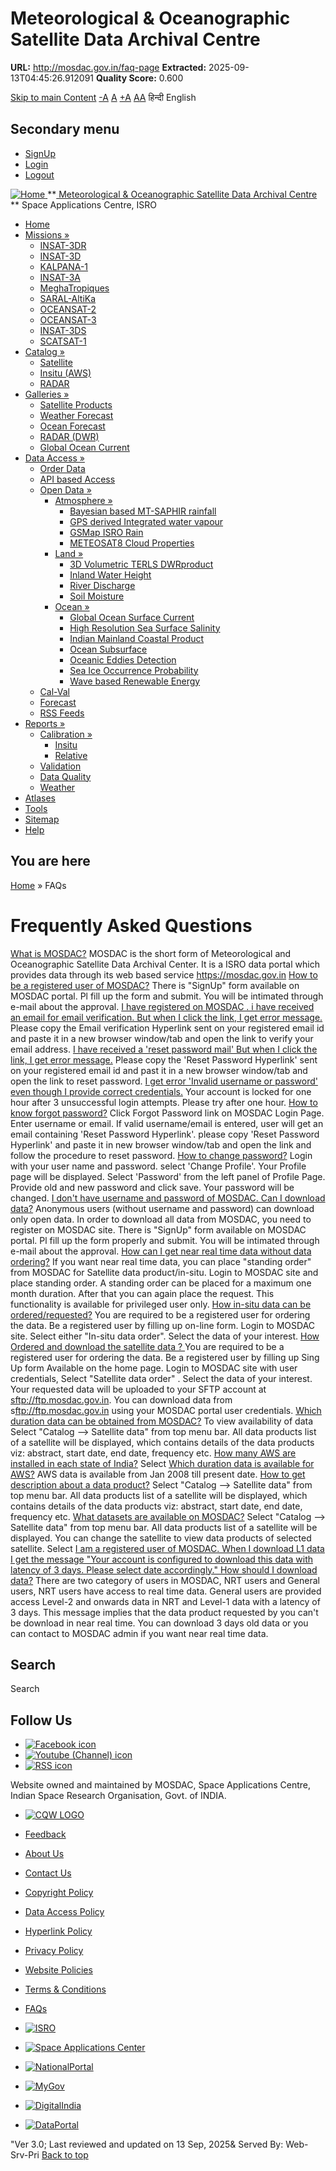 # Meteorological & Oceanographic Satellite Data Archival Centre

**URL:** http://mosdac.gov.in/faq-page
**Extracted:** 2025-09-13T04:45:26.912091
**Quality Score:** 0.600

[Skip to main Content](https://mosdac.gov.in/faq-page#main-content "Skip to main Content")
[-A](javascript:;) [A](javascript:;) [+A](javascript:;)
[A](javascript:drupalHighContrast.enableStyles\(\))[A](javascript:drupalHighContrast.disableStyles\(\))
हिन्दी English
## Secondary menu
  * [SignUp](https://mosdac.gov.in/internal/registration)
  * [Login](https://mosdac.gov.in/internal/uops)
  * [Logout](https://mosdac.gov.in/internal/logout)

[ ![Home](https://mosdac.gov.in/sites/default/files/mosdac_small.png) ](https://mosdac.gov.in/ "Home")
**[ Meteorological & Oceanographic Satellite Data Archival Centre](https://mosdac.gov.in/ "Home") **
Space Applications Centre, ISRO 
  * [Home](https://mosdac.gov.in/)
  * [Missions »](https://mosdac.gov.in/faq-page)
    * [INSAT-3DR](https://mosdac.gov.in/insat-3dr)
    * [INSAT-3D](https://mosdac.gov.in/insat-3d)
    * [KALPANA-1](https://mosdac.gov.in/kalpana-1)
    * [INSAT-3A](https://mosdac.gov.in/insat-3a)
    * [MeghaTropiques](https://mosdac.gov.in/megha-tropiques)
    * [SARAL-AltiKa](https://mosdac.gov.in/saral-altika)
    * [OCEANSAT-2](https://mosdac.gov.in/oceansat-2)
    * [OCEANSAT-3](https://mosdac.gov.in/oceansat-3)
    * [INSAT-3DS](https://mosdac.gov.in/insat-3ds)
    * [SCATSAT-1](https://mosdac.gov.in/scatsat-1)
  * [Catalog »](https://mosdac.gov.in/faq-page)
    * [Satellite](https://mosdac.gov.in/internal/catalog-satellite)
    * [Insitu (AWS)](https://mosdac.gov.in/internal/catalog-insitu)
    * [RADAR](https://mosdac.gov.in/internal/catalog-radar)
  * [Galleries »](https://mosdac.gov.in/faq-page)
    * [Satellite Products](https://mosdac.gov.in/internal/gallery)
    * [Weather Forecast](https://mosdac.gov.in/internal/gallery/weather)
    * [Ocean Forecast](https://mosdac.gov.in/internal/gallery/ocean)
    * [RADAR (DWR)](https://mosdac.gov.in/internal/gallery/dwr)
    * [Global Ocean Current](https://mosdac.gov.in/internal/gallery/current)
  * [Data Access »](https://mosdac.gov.in/faq-page)
    * [Order Data](https://mosdac.gov.in/internal/uops)
    * [API based Access](https://mosdac.gov.in/downloadapi-manual)
    * [Open Data »](https://mosdac.gov.in/faq-page)
      * [Atmosphere »](https://mosdac.gov.in/faq-page)
        * [Bayesian based MT-SAPHIR rainfall](https://mosdac.gov.in/bayesian-based-mt-saphir-rainfall)
        * [GPS derived Integrated water vapour](https://mosdac.gov.in/gps-derived-integrated-water-vapour)
        * [GSMap ISRO Rain](https://mosdac.gov.in/gsmap-isro-rain)
        * [METEOSAT8 Cloud Properties](https://mosdac.gov.in/meteosat8-cloud-properties)
      * [Land »](https://mosdac.gov.in/faq-page)
        * [3D Volumetric TERLS DWRproduct](https://mosdac.gov.in/3d-volumetric-terls-dwrproduct)
        * [Inland Water Height](https://mosdac.gov.in/inland-water-height)
        * [River Discharge](https://mosdac.gov.in/river-discharge)
        * [Soil Moisture](https://mosdac.gov.in/soil-moisture-0)
      * [Ocean »](https://mosdac.gov.in/faq-page)
        * [Global Ocean Surface Current](https://mosdac.gov.in/global-ocean-surface-current)
        * [High Resolution Sea Surface Salinity](https://mosdac.gov.in/high-resolution-sea-surface-salinity)
        * [Indian Mainland Coastal Product](https://mosdac.gov.in/indian-mainland-coastal-product)
        * [Ocean Subsurface](https://mosdac.gov.in/ocean-subsurface)
        * [Oceanic Eddies Detection](https://mosdac.gov.in/oceanic-eddies-detection)
        * [Sea Ice Occurrence Probability](https://mosdac.gov.in/sea-ice-occurrence-probability)
        * [Wave based Renewable Energy](https://mosdac.gov.in/wave-based-renewable-energy)
    * [Cal-Val](https://mosdac.gov.in/internal/calval-data)
    * [Forecast](https://mosdac.gov.in/internal/forecast-menu)
    * [RSS Feeds](https://mosdac.gov.in/rss-feed "ISROCast")
  * [Reports »](https://mosdac.gov.in/faq-page)
    * [Calibration »](https://mosdac.gov.in/faq-page)
      * [Insitu](https://mosdac.gov.in/insitu)
      * [Relative](https://mosdac.gov.in/calibration-reports)
    * [Validation](https://mosdac.gov.in/validation-reports)
    * [Data Quality](https://mosdac.gov.in/data-quality)
    * [Weather](https://mosdac.gov.in/weather-reports)
  * [Atlases](https://mosdac.gov.in/atlases)
  * [Tools](https://mosdac.gov.in/tools)
  * [Sitemap](https://mosdac.gov.in/sitemap)
  * [Help](https://mosdac.gov.in/help)


## You are here
[Home](https://mosdac.gov.in/) » FAQs
# Frequently Asked Questions
[What is MOSDAC?](https://mosdac.gov.in/faq-page)
MOSDAC is the short form of Meteorological and Oceanographic Satellite Data Archival Center. It is a ISRO data portal which provides data through its web based service <https://mosdac.gov.in>
[How to be a registered user of MOSDAC?](https://mosdac.gov.in/faq-page)
There is "SignUp" form available on MOSDAC portal. Pl fill up the form and submit. You will be intimated through e-mail about the approval.
[I have registered on MOSDAC . i have received an email for email verification. But when I click the link, I get error message.](https://mosdac.gov.in/faq-page)
Please copy the Email verification Hyperlink sent on your registered email id and paste it in a new browser window/tab and open the link to verify your email address.
[I have received a 'reset password mail' But when I click the link, I get error message.](https://mosdac.gov.in/faq-page)
Please copy the 'Reset Password Hyperlink' sent on your registered email id and past it in a new browser window/tab and open the link to reset password.
[I get error 'Invalid username or password' even though I provide correct credentials.](https://mosdac.gov.in/faq-page)
Your account is locked for one hour after 3 unsuccessful login attempts. Please try after one hour.
[How to know forgot password?](https://mosdac.gov.in/faq-page)
Click Forgot Password link on MOSDAC Login Page. Enter username or email. If valid username/email is entered, user will get an email containing 'Reset Password Hyperlink'. please copy 'Reset Password Hyperlink' and paste it in new browser window/tab and open the link and follow the procedure to reset password.
[How to change password?](https://mosdac.gov.in/faq-page)
Login with your user name and password. select 'Change Profile'. Your Profile page will be displayed. Select 'Password' from the left panel of Profile Page. Provide old and new password and click save. Your password will be changed.
[I don't have username and password of MOSDAC. Can I download data?](https://mosdac.gov.in/faq-page)
Anonymous users (without username and password) can download only open data. In order to download all data from MOSDAC, you need to register on MOSDAC site. There is "SignUp" form available on MOSDAC portal. Pl fill up the form properly and submit. You will be intimated through e-mail about the approval.
[How can I get near real time data without data ordering?](https://mosdac.gov.in/faq-page)
If you want near real time data, you can place "standing order" from MOSDAC for Satellite data product/in-situ. Login to MOSDAC site and place standing order. A standing order can be placed for a maximum one month duration. After that you can again place the request. This functionality is available for privileged user only.
[How in-situ data can be ordered/requested?](https://mosdac.gov.in/faq-page)
You are required to be a registered user for ordering the data. Be a registered user by filling up on-line form. Login to MOSDAC site. Select either "In-situ data order". Select the data of your interest.
[How Ordered and download the satellite data ? ](https://mosdac.gov.in/faq-page)
You are required to be a registered user for ordering the data. Be a registered user by filling up Sing Up form Available on the home page. Login to MOSDAC site with user credentials, Select "Satellite data order" . Select the data of your interest.
Your requested data will be uploaded to your SFTP account at <sftp://ftp.mosdac.gov.in>. You can download data from  s<ftp://ftp.mosdac.gov.in> using your MOSDAC portal user credentials.
[Which duration data can be obtained from MOSDAC?](https://mosdac.gov.in/faq-page)
To view availability of data Select "Catalog --> Satellite data" from top menu bar. All data products list of a satellite will be displayed, which contains details of the data products viz: abstract, start date, end date, frequency etc.
[How many AWS are installed in each state of India?](https://mosdac.gov.in/faq-page)
Select 
[Which duration data is available for AWS?](https://mosdac.gov.in/faq-page)
AWS data is available from Jan 2008 till present date.
[How to get description about a data product?](https://mosdac.gov.in/faq-page)
Select "Catalog --> Satellite data" from top menu bar. All data products list of a satellite will be displayed, which contains details of the data products viz: abstract, start date, end date, frequency etc.
[What datasets are available on MOSDAC?](https://mosdac.gov.in/faq-page)
Select "Catalog --> Satellite data" from top menu bar. All data products list of a satellite will be displayed. You can change the satellite to view data products of selected satellite.
Select 
[I am a registered user of MOSDAC. When I download L1 data I get the message "Your account is configured to download this data with latency of 3 days. Please select date accordingly." How should I download data?](https://mosdac.gov.in/faq-page)
There are two category of users in MOSDAC, NRT users and General users, NRT users have access to real time data. General users are provided access Level-2 and onwards data in NRT and Level-1 data with a latency of 3 days. This message implies that the data product requested by you can't be download in near real time. You can download 3 days old data or you can contact to MOSDAC admin if you want near real time data.
## Search
Search 
## Follow Us
  * [![Facebook icon](https://mosdac.gov.in/sites/all/modules/social_media_links/libraries/elegantthemes/PNG/facebook.png)](https://www.facebook.com/mosdac.sac.isro "Facebook")
  * [![Youtube \(Channel\) icon](https://mosdac.gov.in/sites/all/modules/social_media_links/libraries/elegantthemes/PNG/youtube.png)](http://www.youtube.com/channel/UCDVkai9WIgY2ZgrlF_08Yeg "Youtube \(Channel\)")
  * [![RSS icon](https://mosdac.gov.in/sites/all/modules/social_media_links/libraries/elegantthemes/PNG/rss.png)](https://mosdac.gov.in/rss.xml "RSS")


Website owned and maintained by MOSDAC, Space Applications Centre, Indian Space Research Organisation, Govt. of INDIA.
  * [![CQW LOGO](https://mosdac.gov.in/docs/cqw_logo.gif)](https://mosdac.gov.in/docs/STQC.pdf "Quality Certificate")


  * [Feedback](https://mosdac.gov.in/mosdac-feedback)
  * [About Us](https://mosdac.gov.in/about-us)
  * [Contact Us](https://mosdac.gov.in/contact-us)
  * [Copyright Policy](https://mosdac.gov.in/copyright-policy)
  * [Data Access Policy](https://mosdac.gov.in/data-access-policy)
  * [Hyperlink Policy](https://mosdac.gov.in/hyperlink-policy)
  * [Privacy Policy](https://mosdac.gov.in/privacy-policy)
  * [Website Policies](https://mosdac.gov.in/website-policies)
  * [Terms & Conditions](https://mosdac.gov.in/terms-conditions)
  * [FAQs](https://mosdac.gov.in/faq-page)


  * [![ISRO](https://mosdac.gov.in/sites/default/files/styles/thumbnail/public/logo-transparent.png?itok=IUS20l-w)](http://www.isro.gov.in)
  * [![Space Applications Center](https://mosdac.gov.in/sites/default/files/styles/thumbnail/public/saclogo.png?itok=_Jv4AuIn)](http://www.sac.gov.in)
  * [![NationalPortal](https://mosdac.gov.in/sites/default/files/styles/thumbnail/public/india-gov_0.png?itok=yssAPH3m)](http://www.india.gov.in)
  * [![MyGov](https://mosdac.gov.in/sites/default/files/styles/thumbnail/public/mygov_0.png?itok=Po-dzdT3)](http://mygov.in/)
  * [![DigitalIndia](https://mosdac.gov.in/sites/default/files/styles/thumbnail/public/digital-india_0.png?itok=ntlP7atE)](http://www.digitalindia.gov.in/)
  * [![DataPortal](https://mosdac.gov.in/sites/default/files/styles/thumbnail/public/data-gov.png?itok=qYA78FgB)](http://data.gov.in)


"Ver 3.0; Last reviewed and updated on 13 Sep, 2025& Served By: Web-Srv-Pri
[](https://mosdac.gov.in/faq-page "Previous")[](https://mosdac.gov.in/faq-page "Next")
[](https://mosdac.gov.in/faq-page)
[](https://mosdac.gov.in/faq-page "Previous")[](https://mosdac.gov.in/faq-page "Next")
[](https://mosdac.gov.in/faq-page "Close")[](https://mosdac.gov.in/faq-page)[](https://mosdac.gov.in/faq-page)[](https://mosdac.gov.in/faq-page "Pause Slideshow")[](https://mosdac.gov.in/faq-page "Play Slideshow")
[Back to top](https://mosdac.gov.in/faq-page#top)
